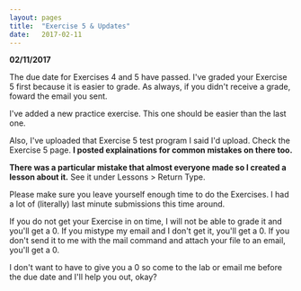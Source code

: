 ```yaml
---
layout: pages
title:  "Exercise 5 & Updates"
date:   2017-02-11
---
```


**02/11/2017**

The due date for Exercises 4 and 5 have passed. I've graded your Exercise 5 first because it is easier to grade. As always, if you didn't receive a grade, foward the email you sent. 

I've added a new practice exercise. This one should be easier than the last one.

Also, I've uploaded that Exercise 5 test program I said I'd upload. Check the Exercise 5 page. **I posted explainations for common mistakes on there too.**

**There was a particular mistake that almost everyone made so I created a lesson about it.** See it under Lessons > Return Type.

Please make sure you leave yourself enough time to do the Exercises. I had a lot of (literally) last minute submissions this time around.

If you do not get your Exercise in on time, I will not be able to grade it and you'll get a 0. If you mistype my email and I don't get it, you'll get a 0. If you don't send it to me with the mail command and attach your file to an email, you'll get a 0.

I don't want to have to give you a 0 so come to the lab or email me before the due date and I'll help you out, okay?
